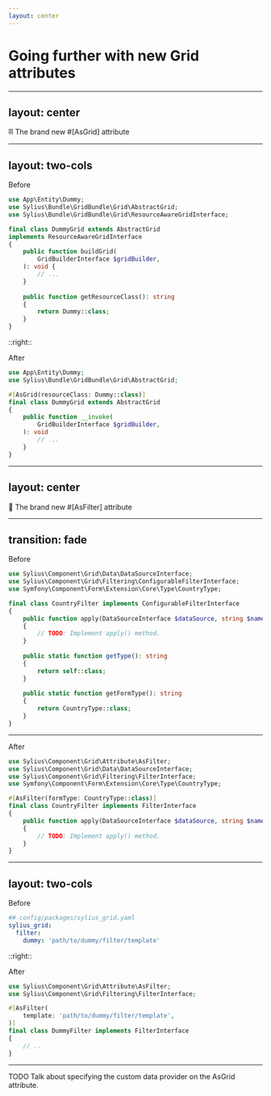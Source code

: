 ```yaml
---
layout: center
---
```


# Going further with new Grid attributes

---
layout: center
---

𝄜 The brand new #[AsGrid] attribute

---
layout: two-cols
---

Before

```php
use App\Entity\Dummy;
use Sylius\Bundle\GridBundle\Grid\AbstractGrid;
use Sylius\Bundle\GridBundle\Grid\ResourceAwareGridInterface;

final class DummyGrid extends AbstractGrid 
implements ResourceAwareGridInterface
{
    public function buildGrid(
        GridBuilderInterface $gridBuilder,
    ): void {
        // ...
    }
    
    public function getResourceClass(): string
    {
        return Dummy::class;
    } 
}
```

::right::

After

```php
use App\Entity\Dummy;
use Sylius\Bundle\GridBundle\Grid\AbstractGrid;

#[AsGrid(resourceClass: Dummy::class)]
final class DummyGrid extends AbstractGrid
{
    public function __invoke(
        GridBuilderInterface $gridBuilder,
    ): void 
        // ...
    }
}
```

---
layout: center
---

🔎 The brand new #[AsFilter] attribute

---
transition: fade
---

Before

```php {all|5,2|5,2,12,17}
use Sylius\Component\Grid\Data\DataSourceInterface;
use Sylius\Component\Grid\Filtering\ConfigurableFilterInterface;
use Symfony\Component\Form\Extension\Core\Type\CountryType;

final class CountryFilter implements ConfigurableFilterInterface
{
    public function apply(DataSourceInterface $dataSource, string $name, $data, array $options): void
    {
        // TODO: Implement apply() method.
    }
    
    public static function getType(): string
    {
        return self::class;
    }
    
    public static function getFormType(): string
    {
        return CountryType::class;
    }
}
```

---

After

```php {1,6}
use Sylius\Component\Grid\Attribute\AsFilter;
use Sylius\Component\Grid\Data\DataSourceInterface;
use Sylius\Component\Grid\Filtering\FilterInterface;
use Symfony\Component\Form\Extension\Core\Type\CountryType;

#[AsFilter(formType: CountryType::class)]
final class CountryFilter implements FilterInterface
{
    public function apply(DataSourceInterface $dataSource, string $name, $data, array $options): void
    {
        // TODO: Implement apply() method.
    }
}
```

---
layout: two-cols
---

Before

```yaml
## config/packages/sylius_grid.yaml
sylius_grid:
  filter:
    dummy: 'path/to/dummy/filter/template'
```

::right::

After

```php
use Sylius\Component\Grid\Attribute\AsFilter;
use Sylius\Component\Grid\Filtering\FilterInterface;

#[AsFilter(
    template: 'path/to/dummy/filter/template',
)]
final class DummyFilter implements FilterInterface
{
    // ..
}
```

---

TODO
Talk about specifying the custom data provider on the AsGrid attribute.
